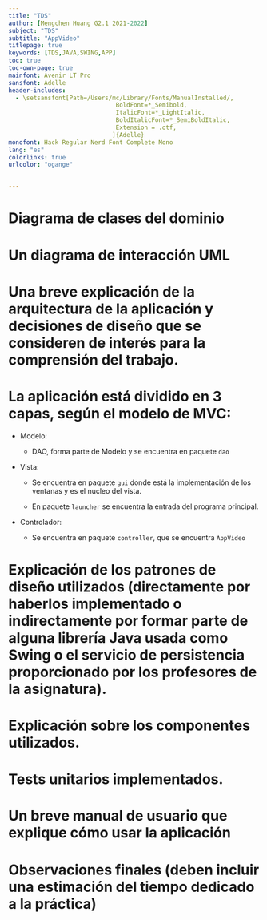 ```yaml
---
title: "TDS"
author: [Mengchen Huang G2.1 2021-2022]
subject: "TDS"
subtitle: "AppVideo"
titlepage: true
keywords: [TDS,JAVA,SWING,APP]
toc: true
toc-own-page: true
mainfont: Avenir LT Pro
sansfont: Adelle
header-includes:
  - \setsansfont[Path=/Users/mc/Library/Fonts/ManualInstalled/,
                              BoldFont=*_Semibold,
                              ItalicFont=*_LightItalic,
                              BoldItalicFont=*_SemiBoldItalic,
                              Extension = .otf,
                             ]{Adelle}
monofont: Hack Regular Nerd Font Complete Mono
lang: "es"
colorlinks: true
urlcolor: "ogange"


---
```



# Diagrama de clases del dominio










# Un diagrama de interacción UML











# Una breve explicación de la arquitectura de la aplicación y decisiones de diseño que se consideren de interés para la comprensión del trabajo.



# La aplicación está dividido en 3 capas, según el modelo de MVC:





- Modelo: 

  - DAO, forma parte de Modelo y se encuentra en paquete `dao`

- Vista:

  - Se encuentra en paquete `gui` donde está la implementación de los ventanas y es el nucleo del vista.

  - En paquete `launcher` se encuentra la entrada del programa principal.

- Controlador:
  - Se encuentra en paquete `controller`, que se encuentra `AppVideo`





# Explicación de los patrones de diseño utilizados (directamente por haberlos implementado o indirectamente por formar parte de alguna librería Java usada como Swing o el servicio de persistencia proporcionado por los profesores de la asignatura).







#  Explicación sobre los componentes utilizados. 









# Tests unitarios implementados.











# Un breve manual de usuario que explique cómo usar la aplicación









# Observaciones finales (deben incluir una estimación del tiempo dedicado a la práctica)
